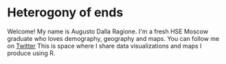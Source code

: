 # Heterogony of ends
Welcome! My name is Augusto Dalla Ragione. I'm a fresh HSE Moscow graduate who loves demography, geography and maps. You can follow me on [Twitter](https://twitter.com/AugustoRagione)
This is space where I share data visualizations and maps I produce using R. 
